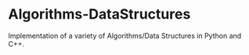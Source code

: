 # Algorithms-DataStructures

Implementation of a variety of Algorithms/Data Structures in Python and C++.
